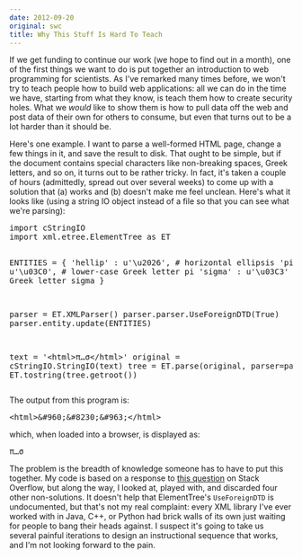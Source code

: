 ```yaml
---
date: 2012-09-20
original: swc
title: Why This Stuff Is Hard To Teach
---
```

<p>If we get funding to continue our work (we hope to find out in a month), one of the first things we want to do is put together an introduction to web programming for scientists. As I've remarked many times before, we won't try to teach people how to build web applications: all we can do in the time we have, starting from what they know, is teach them how to create security holes. What we <em>would</em> like to show them is how to pull data off the web and post data of their own for others to consume, but even that turns out to be a lot harder than it should be.</p>
<p>Here's one example. I want to parse a well-formed HTML page, change a few things in it, and save the result to disk. That ought to be simple, but if the document contains special characters like non-breaking spaces, Greek letters, and so on, it turns out to be rather tricky. In fact, it's taken a couple of hours (admittedly, spread out over several weeks) to come up with a solution that (a) works and (b) doesn't make me feel unclean. Here's what it looks like (using a string IO object instead of a file so that you can see what we're parsing):</p>
<pre>import cStringIO
import xml.etree.ElementTree as ET

ENTITIES = {
    'hellip' : u'\u2026',        # horizontal ellipsis
    'pi'     : u'\u03C0',        # lower-case Greek letter pi
    'sigma'  : u'\u03C3'         # lower-case Greek letter sigma
}

parser = ET.XMLParser()
parser.parser.UseForeignDTD(True)
parser.entity.update(ENTITIES)

text = '&lt;html&gt;&pi;…&sigma;&lt;/html&gt;'
original = cStringIO.StringIO(text)
tree = ET.parse(original, parser=parser)
print ET.tostring(tree.getroot())</pre>
<p>The output from this program is:</p>
<pre>&lt;html&gt;&amp;#960;&amp;#8230;&amp;#963;&lt;/html&gt;</pre>
<p>which, when loaded into a browser, is displayed as:</p>
<pre>&pi;…&sigma;</pre>
<p>The problem is the breadth of knowledge someone has to have to put this together. My code is based on a response to <a href="http://stackoverflow.com/questions/7237466/python-elementtree-support-for-parsing-unknown-xml-entities">this question</a> on Stack Overflow, but along the way, I looked at, played with, and discarded four other non-solutions. It doesn't help that ElementTree's <code>UseForeignDTD</code> is undocumented, but that's not my real complaint: every XML library I've ever worked with in Java, C++, or Python had brick walls of its own just waiting for people to bang their heads against.  I suspect it's going to take us several painful iterations to design an instructional sequence that works, and I'm not looking forward to the pain.</p>
